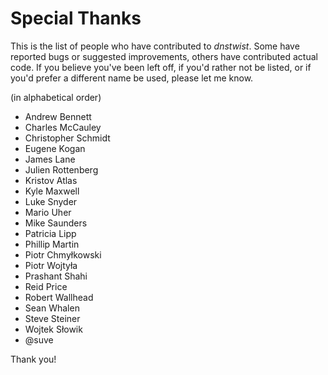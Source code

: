 Special Thanks
==============

This is the list of people who have contributed to *dnstwist*. Some have
reported bugs or suggested improvements, others have contributed actual code.
If you believe you've been left off, if you'd rather not be listed, or if
you'd prefer a different name be used, please let me know.

(in alphabetical order)

- Andrew Bennett
- Charles McCauley
- Christopher Schmidt
- Eugene Kogan
- James Lane
- Julien Rottenberg
- Kristov Atlas
- Kyle Maxwell
- Luke Snyder
- Mario Uher
- Mike Saunders
- Patricia Lipp
- Phillip Martin
- Piotr Chmyłkowski
- Piotr Wojtyła
- Prashant Shahi
- Reid Price
- Robert Wallhead
- Sean Whalen
- Steve Steiner
- Wojtek Słowik
- @suve

Thank you!
